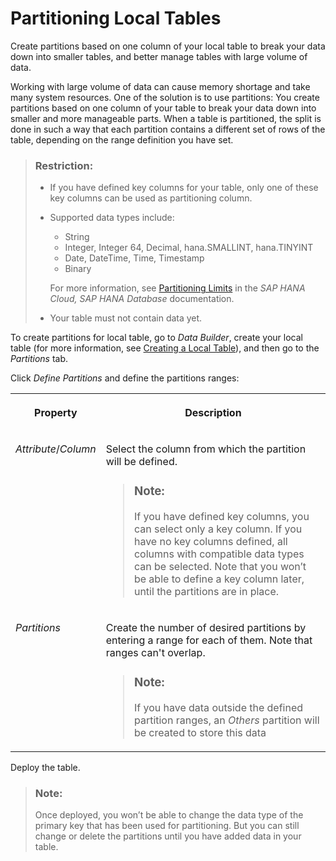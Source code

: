 <!-- loio03191f36e9144b2aaa47b8c9eea039c1 -->

# Partitioning Local Tables

Create partitions based on one column of your local table to break your data down into smaller tables, and better manage tables with large volume of data.

Working with large volume of data can cause memory shortage and take many system resources. One of the solution is to use partitions: You create partitions based on one column of your table to break your data down into smaller and more manageable parts. When a table is partitioned, the split is done in such a way that each partition contains a different set of rows of the table, depending on the range definition you have set.

> ### Restriction:  
> -   If you have defined key columns for your table, only one of these key columns can be used as partitioning column.
> 
> -   Supported data types include:
> 
>     -   String
>     -   Integer, Integer 64, Decimal, hana.SMALLINT, hana.TINYINT
>     -   Date, DateTime, Time, Timestamp
>     -   Binary
> 
>     For more information, see [Partitioning Limits](https://help.sap.com/docs/HANA_CLOUD_DATABASE/f9c5015e72e04fffa14d7d4f7267d897/8dd866a688ec4914a074727a2c800142.html) in the *SAP HANA Cloud, SAP HANA Database* documentation.
> 
> -   Your table must not contain data yet.

To create partitions for local table, go to *Data Builder*, create your local table \(for more information, see [Creating a Local Table](creating-a-local-table-2509fe4.md)\), and then go to the *Partitions* tab.

Click *Define Partitions* and define the partitions ranges:


<table>
<tr>
<th valign="top">

Property



</th>
<th valign="top">

Description



</th>
</tr>
<tr>
<td valign="top">

*Attribute*/*Column*



</td>
<td valign="top">

Select the column from which the partition will be defined.

> ### Note:  
> If you have defined key columns, you can select only a key column. If you have no key columns defined, all columns with compatible data types can be selected. Note that you won’t be able to define a key column later, until the partitions are in place.



</td>
</tr>
<tr>
<td valign="top">

*Partitions*



</td>
<td valign="top">

Create the number of desired partitions by entering a range for each of them. Note that ranges can't overlap.

> ### Note:  
> If you have data outside the defined partition ranges, an *Others* partition will be created to store this data



</td>
</tr>
</table>

Deploy the table.

> ### Note:  
> Once deployed, you won’t be able to change the data type of the primary key that has been used for partitioning. But you can still change or delete the partitions until you have added data in your table.

